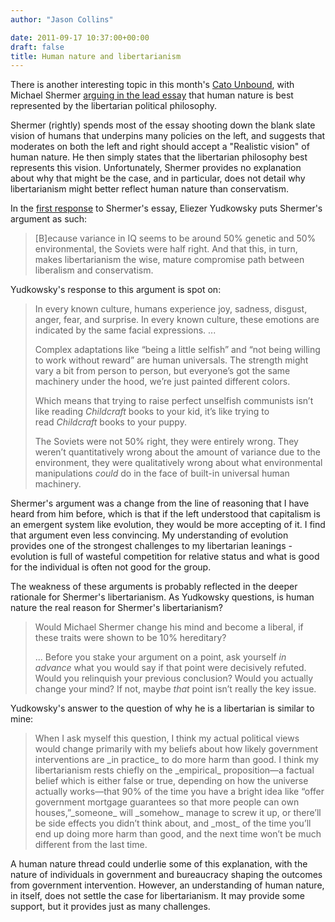 ```yaml
---
author: "Jason Collins"

date: 2011-09-17 10:37:00+00:00
draft: false
title: Human nature and libertarianism
---
```


There is another interesting topic in this month's [Cato Unbound](http://www.cato-unbound.org/), with Michael Shermer [arguing in the lead essay](http://www.cato-unbound.org/2011/09/06/michael-shermer/liberty-and-science/) that human nature is best represented by the libertarian political philosophy.

Shermer (rightly) spends most of the essay shooting down the blank slate vision of humans that underpins many policies on the left, and suggests that moderates on both the left and right should accept a "Realistic vision" of human nature. He then simply states that the libertarian philosophy best represents this vision. Unfortunately, Shermer provides no explanation about why that might be the case, and in particular, does not detail why libertarianism might better reflect human nature than conservatism.

In the [first response](http://www.cato-unbound.org/2011/09/07/eliezer-yudkowsky/is-that-your-true-rejection/) to Shermer's essay, Eliezer Yudkowsky puts Shermer's argument as such:


<blockquote>[B]ecause variance in IQ seems to be around 50% genetic and 50% environmental, the Soviets were half right. And that this, in turn, makes libertarianism the wise, mature compromise path between liberalism and conservatism.</blockquote>


Yudkowsky's response to this argument is spot on:


<blockquote>In every known culture, humans experience joy, sadness, disgust, anger, fear, and surprise. In every known culture, these emotions are indicated by the same facial expressions. ...

Complex adaptations like “being a little selfish” and “not being willing to work without reward” are human universals. The strength might vary a bit from person to person, but everyone’s got the same machinery under the hood, we’re just painted different colors.

Which means that trying to raise perfect unselfish communists isn’t like reading _Childcraft_ books to your kid, it’s like trying to read _Childcraft_ books to your puppy.

The Soviets were not 50% right, they were entirely wrong. They weren’t quantitatively wrong about the amount of variance due to the environment, they were qualitatively wrong about what environmental manipulations _could_ do in the face of built-in universal human machinery.</blockquote>


Shermer's argument was a change from the line of reasoning that I have heard from him before, which is that if the left understood that capitalism is an emergent system like evolution, they would be more accepting of it. I find that argument even less convincing. My understanding of evolution provides one of the strongest challenges to my libertarian leanings - evolution is full of wasteful competition for relative status and what is good for the individual is often not good for the group.

The weakness of these arguments is probably reflected in the deeper rationale for Shermer's libertarianism. As Yudkowsky questions, is human nature the real reason for Shermer's libertarianism?


<blockquote>Would Michael Shermer change his mind and become a liberal, if these traits were shown to be 10% hereditary?

... Before you stake your argument on a point, ask yourself _in advance_ what you would say if that point were decisively refuted. Would you relinquish your previous conclusion? Would you actually change your mind? If not, maybe _that_ point isn’t really the key issue.</blockquote>


Yudkowsky's answer to the question of why he is a libertarian is similar to mine:


<blockquote>When I ask myself this question, I think my actual political views would change primarily with my beliefs about how likely government interventions are _in practice_ to do more harm than good. I think my libertarianism rests chiefly on the _empirical_ proposition—a factual belief which is either false or true, depending on how the universe actually works—that 90% of the time you have a bright idea like “offer government mortgage guarantees so that more people can own houses,”_someone_ will _somehow_ manage to screw it up, or there’ll be side effects you didn’t think about, and _most_ of the time you’ll end up doing more harm than good, and the next time won’t be much different from the last time.</blockquote>


A human nature thread could underlie some of this explanation, with the nature of individuals in government and bureaucracy shaping the outcomes from government intervention. However, an understanding of human nature, in itself, does not settle the case for libertarianism. It may provide some support, but it provides just as many challenges.
